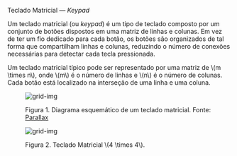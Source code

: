 <div class="cabecalho">

Teclado Matricial — _Keypad_

</div>
<div class="conteudo regular">
<div class="grid-75-25">
<div class="grid-element">

Um teclado matricial (ou _keypad_) é um tipo de teclado composto por um conjunto de botões dispostos em uma matriz de linhas e colunas. Em vez de ter um fio dedicado para cada botão, os botões são organizados de tal forma que compartilham linhas e colunas, reduzindo o número de conexões necessárias para detectar cada tecla pressionada.

Um teclado matricial típico pode ser representado por uma matriz de \\(m \times n\\), onde \\(m\\) é o número de linhas e \\(n\\) é o número de colunas. Cada botão está localizado na interseção de uma linha e uma coluna.

</div>
<div class="grid-element">
<figure>

<!-- _class: transparent -->
![grid-img](https://learn.parallax.com/sites/default/files/content/propeller-c-tutorials/simple-devices/MatrixKeypad/4x4-Keypad-Schematic.png)

<figcaption class="tiny">

Figura 1. Diagrama esquemático de um teclado matricial. Fonte: [Parallax](https://learn.parallax.com/sites/default/files/content/propeller-c-tutorials/simple-devices/MatrixKeypad/4x4-Keypad-Schematic.png)

</figcaption>
</figure>
<figure>

<!-- _class: transparent -->
![grid-img](https://i.imgur.com/2F1MvBn.png)

<figcaption class="tiny">

Figura 2. Teclado Matricial \\(4 \times 4\\).

</figcaption>
</figure>
</div>
</div>
